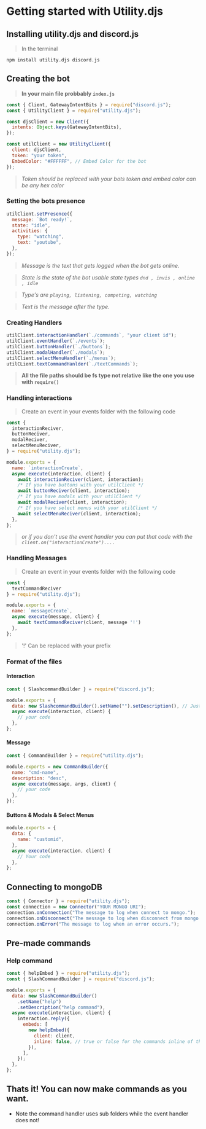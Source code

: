 # Getting started with Utility.djs

## Installing utility.djs and discord.js

> In the terminal

```
npm install utility.djs discord.js
```

## Creating the bot

> **In your main file probbably `index.js`**

```js
const { Client, GatewayIntentBits } = require("discord.js");
const { UtilityClient } = require("utility.djs");

const djsClient = new Client({
  intents: Object.keys(GatewayIntentBits),
});

const utilClient = new UtilityClient({
  client: djsClient,
  token: "your token",
  EmbedColor: "#FFFFFF", // Embed Color for the bot
});
```

> _Token should be replaced with your bots token and embed color can be any hex color_

### Setting the bots presence

```js
utilClient.setPresence({
  message: `Bot ready!`,
  state: "idle",
  activities: {
    type: "watching",
    text: "youtube",
  },
});
```

> _Message is the text that gets logged when the bot gets online._

> _State is the state of the bot usable state types `dnd , invis , online , idle`_

> _Type's are `playing, listening, competing, watching`_

> _Text is the message after the type._

### Creating Handlers

```js
utilClient.interactionHandler(`./commands`, "your client id");
utilClient.eventHandler(`./events`);
utilClient.buttonHandler(`./buttons`);
utilClient.modalHandler(`./modals`);
utilClient.selectMenuHandler(`./menus`);
utilCLient.textCommandHanlder(`./textCommands`);
```

> **All the file paths should be fs type not relative like the one you use with `require()`**

### Handling interactions

> Create an event in your events folder with the following code

```js
const {
  interactionReciver,
  buttonReciver,
  modalReciver,
  selectMenuReciver,
} = require("utility.djs");

module.exports = {
  name: `interactionCreate`,
  async execute(interaction, client) {
    await interactionReciver(client, interaction);
    /* If you have buttons with your utilClient */
    await buttonReciver(client, interaction);
    /* If you have modals with your utilClient */
    await modalReciver(client, interaction);
    /* If you have select menus with your utilClient */
    await selectMenuReciver(client, interaction);
  },
};
```

> _or if you don't use the event handler you can put that code with the `client.on("interactionCreate")....`_

### Handling Messages

> Create an event in your events folder with the following code

```js
const {
  textCommandReciver
} = require("utility.djs");

module.exports = {
  name: `messageCreate`,
  async execute(message, client) {
    await textCommandReciver(client, message '!')
  },
};
```

> '!' Can be replaced with your prefix

### Format of the files

#### Interaction

```js
const { SlashcommandBuilder } = require("discord.js");

module.exports = {
  data: new SlashcommandBuilder().setName("").setDescription(), // Just the discord.js slash command builder.
  async execute(interaction, client) {
    // your code
  },
};
```

#### Message

```js
const { CommandBuilder } = require("utility.djs");

module.exports = new CommandBuilder({
  name: "cmd-name",
  description: "desc",
  async execute(message, args, client) {
    // your code
  },
});
```

#### Buttons & Modals & Select Menus

```js
module.exports = {
  data: {
    name: "customid",
  },
  async execute(interaction, client) {
    // Your code
  },
};
```

## Connecting to mongoDB

```js
const { Connector } = require("utility.djs");
const connection = new Connector("YOUR MONGO URI");
connection.onConnection("The message to log when connect to mongo.");
connection.onDisconnect("The message to log when disconnect from mongo.");
connection.onError("The message to log when an error occurs.");
```

## Pre-made commands

### Help command

```js
const { helpEmbed } = require("utility.djs");
const { SlashCommandBuilder } = require("discord.js");

module.exports = {
  data: new SlashCommandBuilder()
    .setName("help")
    .setDescription("help command"),
  async execute(interaction, client) {
    interaction.reply({
      embeds: [
        new helpEmbed({
          client: client,
          inline: false, // true or false for the commands inline of the embed
        }),
      ],
    });
  },
};
```

## Thats it! You can now make commands as you want.

- Note the command handler uses sub folders while the event handler does not!
